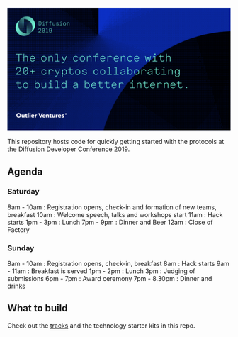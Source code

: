 ![Diffusion](/Images/header.png)

This repository hosts code for quickly getting started with the protocols at the Diffusion Developer Conference 2019.

## Agenda

### Saturday

8am - 10am : Registration opens, check-in and formation of new teams, breakfast
10am : Welcome speech, talks and workshops start
11am : Hack starts
1pm - 3pm : Lunch
7pm - 9pm : Dinner and Beer
12am : Close of Factory

### Sunday

8am - 10am : Registration opens, check-in, breakfast
8am : Hack starts
9am - 11am : Breakfast is served
1pm - 2pm : Lunch
3pm : Judging of submissions
6pm - 7pm : Award ceremony
7pm - 8.30pm : Dinner and drinks

## What to build

Check out the [tracks](https://github.com/DiffusionCon/blob/master/TRACKS.md) and the technology starter kits in this repo.
